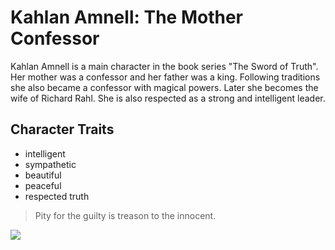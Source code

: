 # Kahlan Amnell: The Mother Confessor
Kahlan Amnell is a main character in the book series "The Sword of Truth". Her mother was a confessor and her father was a king.
Following traditions she also became a confessor with magical powers. Later she becomes the wife of Richard Rahl.
She is also respected as a strong and intelligent leader.

## Character Traits
* intelligent
* sympathetic
* beautiful
* peaceful
* respected truth

> Pity for the guilty is treason to the innocent.

<img src="https://vignette.wikia.nocookie.net/sot/images/a/a3/Kahlan_Amnell.jpg/revision/latest?cb=20120904222753"/>
